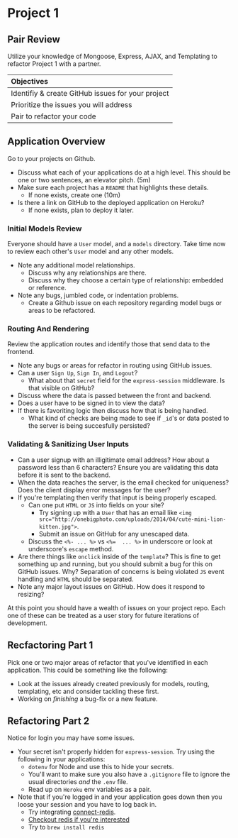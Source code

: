 # Project 1
## Pair Review

Utilize your knowledge of Mongoose, Express, AJAX, and Templating to refactor Project 1 with a partner.

| Objectives |
| :--- | 
| Identifiy & create GitHub issues for your project |
| Prioritize the issues you will address |
| Pair to refactor your code |

## Application Overview

Go to your projects on Github. 

* Discuss what each of your applications do at a high level. This should be one or two sentences, an elevator pitch. (5m) 
* Make sure each project has a `README` that highlights these details.
	* If none exists, create one (10m)
* Is there a link on GitHub to the deployed application on Heroku?
	* If none exists, plan to deploy it later.

### Initial Models Review

Everyone should have a `User` model, and a `models` directory. Take time now to review each other's `User` model and any other models. 

* Note any additional model relationships.
	* Discuss why any relationships are there.
	* Discuss why they choose a certain type of relationship: embedded or reference.
* Note any bugs, jumbled code, or indentation problems.
	* Create a Github issue on each repository regarding model bugs or areas to be refactored.

### Routing And Rendering

Review the application routes and identify those that send data to the frontend. 

* Note any bugs or areas for refactor in routing using GitHub issues.
* Can a user `Sign Up`, `Sign In`, and `Logout`?
	* What about that `secret` field for the `express-session` middleware. Is that visible on GitHub? 
* Discuss where the data is passed between the front and backend. 
* Does a user have to be signed in to view the data?
* If there is favoriting logic then discuss how that is being handled. 
	* What kind of checks are being made to see if `_id`'s or data posted to the server is being succesfully persisted?


### Validating & Sanitizing User Inputs

* Can a user signup with an illigitimate email address? How about a password less than 6 characters? Ensure you are validating this data before it is sent to the backend.
* When the data reaches the server, is the email checked for uniqueness? Does the client display error messages for the user?
* If you're templating then verify that input is being properly escaped.
	* Can one put `HTML` or `JS` into fields on your site?
		* Try signing up with a `User` that has an email like `<img src="http://onebigphoto.com/uploads/2014/04/cute-mini-lion-kitten.jpg">`.
		* Submit an issue on GitHub for any unescaped data.
	* Discuss the `<%- ... %>` vs `<%=  ... %>` in underscore or look at underscore's `escape` method.
* Are there things like `onclick` inside of the `template`? This is fine to get something up and running, but you should submit a bug for this on GitHub issues. Why? Separation of concerns is being violated `JS` event handling and `HTML` should be separated.
* Note any major layout issues on GitHub. How does it respond to resizing?

At this point you should have a wealth of issues on your project repo. Each one of these can be treated as a user story for future iterations of development.
	
## Recfactoring Part 1

Pick one or two major areas of refactor that you've identified in each application. This could be something like the following:

* Look at the issues already created previously for models, routing, templating, etc and consider tackling these first.
* Working on *finishing* a bug-fix or a new feature.

## Refactoring Part 2

Notice for login you may have some issues.

* Your secret isn't properly hidden for `express-session`. Try using the following in your applications:
	* `dotenv` for Node and use this to hide your secrets.
	* You'll want to make sure you also have a `.gitignore` file to ignore the usual directories *and* the `.env` file.
	* Read up on `Heroku` env variables as a pair.
* Note that if you're logged in and your application goes down then you loose your session and you have to log back in.
	* Try integrating [connect-redis](https://github.com/tj/connect-redis). 
	* [Checkout redis if you're interested](http://try.redis.io/)
	* Try to `brew install redis`
